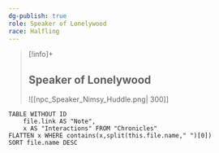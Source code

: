 ```yaml
---
dg-publish: true
role: Speaker of Lonelywood
race: Halfling
---
```


> [!info]+
> ## Speaker of Lonelywood
> ![[npc_Speaker_Nimsy_Huddle.png| 300]]

```dataview
TABLE WITHOUT ID
	file.link AS "Note", 
	x AS "Interactions" FROM "Chronicles"
FLATTEN x WHERE contains(x,split(this.file.name," ")[0])
SORT file.name DESC
```

